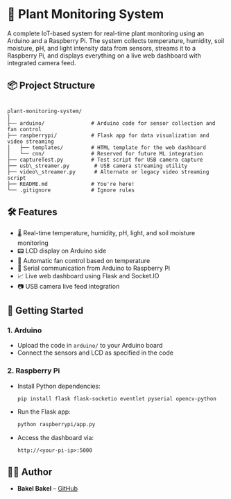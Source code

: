 # 🌿 Plant Monitoring System

A complete IoT-based system for real-time plant monitoring using an Arduino and a Raspberry Pi. The system collects temperature, humidity, soil moisture, pH, and light intensity data from sensors, streams it to a Raspberry Pi, and displays everything on a live web dashboard with integrated camera feed.

## 📦 Project Structure

```

plant-monitoring-system/
│
├── arduino/               # Arduino code for sensor collection and fan control
├── raspberrypi/           # Flask app for data visualization and video streaming
│   ├── templates/         # HTML template for the web dashboard
│   └── cnn/               # Reserved for future ML integration
├── captureTest.py         # Test script for USB camera capture
├── usb\_streamer.py        # USB camera streaming utility
├── video\_streamer.py      # Alternate or legacy video streaming script
├── README.md              # You're here!
└── .gitignore             # Ignore rules

````

## 🛠 Features

- 🌡 Real-time temperature, humidity, pH, light, and soil moisture monitoring
- 📟 LCD display on Arduino side
- 💨 Automatic fan control based on temperature
- 🔗 Serial communication from Arduino to Raspberry Pi
- 📈 Live web dashboard using Flask and Socket.IO
- 📷 USB camera live feed integration

## 🚀 Getting Started

### 1. Arduino

- Upload the code in `arduino/` to your Arduino board
- Connect the sensors and LCD as specified in the code

### 2. Raspberry Pi

- Install Python dependencies:
  ```bash
  pip install flask flask-socketio eventlet pyserial opencv-python

* Run the Flask app:

  ```bash
  python raspberrypi/app.py
  ```
* Access the dashboard via:

  ```
  http://<your-pi-ip>:5000
  ```

## 👨‍💻 Author

* **Bakel Bakel** – [GitHub](https://github.com/Bakel-Bakel)

